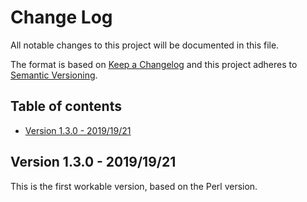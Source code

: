 # Change Log
All notable changes to this project will be documented in this file.
 
The format is based on [Keep a Changelog](http://keepachangelog.com/)
and this project adheres to [Semantic Versioning](http://semver.org/).

## Table of contents
- [Version 1.3.0 - 2019/19/21](#version-130---2019/19/21)

## Version 1.3.0 - 2019/19/21

This is the first workable version, based on the Perl version.
